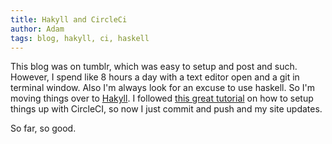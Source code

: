 ```yaml
---
title: Hakyll and CircleCi
author: Adam
tags: blog, hakyll, ci, haskell
---
```


This blog was on tumblr, which was easy to setup and post and such.  However, I spend like 8 hours a day with a text editor open and a git in terminal window. <!--more--> Also I'm always look for an excuse to use haskell.  So I'm moving things over to [Hakyll](http://jaspervdj.be/hakyll/). I followed [this great tutorial](http://www.stackbuilders.com/news/dr-hakyll-create-a-github-page-with-hakyll-and-circleci) on how to setup things up with CircleCI, so now I just commit and push and my site updates.  

So far, so good.
